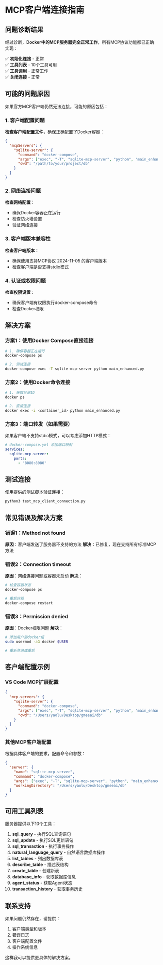 # MCP客户端连接指南

## 问题诊断结果

经过诊断，**Docker中的MCP服务器完全正常工作**，所有MCP协议功能都已正确实现：

✅ **初始化连接** - 正常  
✅ **工具列表** - 10个工具可用  
✅ **工具调用** - 正常工作  
✅ **关闭连接** - 正常  

## 可能的问题原因

如果官方MCP客户端仍然无法连接，可能的原因包括：

### 1. 客户端配置问题

**检查客户端配置文件**，确保正确配置了Docker容器：

```json
{
  "mcpServers": {
    "sqlite-server": {
      "command": "docker-compose",
      "args": ["exec", "-T", "sqlite-mcp-server", "python", "main_enhanced.py"],
      "cwd": "/path/to/your/project/db"
    }
  }
}
```

### 2. 网络连接问题

**检查网络配置**：
- 确保Docker容器正在运行
- 检查防火墙设置
- 验证网络连接

### 3. 客户端版本兼容性

**检查客户端版本**：
- 确保使用支持MCP协议 2024-11-05 的客户端版本
- 检查客户端是否支持stdio模式

### 4. 认证或权限问题

**检查权限设置**：
- 确保客户端有权限执行docker-compose命令
- 检查Docker权限

## 解决方案

### 方案1：使用Docker Compose直接连接

```bash
# 1. 确保容器正在运行
docker-compose ps

# 2. 测试连接
docker-compose exec -T sqlite-mcp-server python main_enhanced.py
```

### 方案2：使用Docker命令连接

```bash
# 1. 获取容器ID
docker ps

# 2. 直接连接
docker exec -i <container_id> python main_enhanced.py
```

### 方案3：端口转发（如果需要）

如果客户端不支持stdio模式，可以考虑添加HTTP模式：

```yaml
# docker-compose.yml 添加端口映射
services:
  sqlite-mcp-server:
    ports:
      - "8080:8080"
```

## 测试连接

使用提供的测试脚本验证连接：

```bash
python3 test_mcp_client_connection.py
```

## 常见错误及解决方案

### 错误1：Method not found
**原因**：客户端发送了服务器不支持的方法
**解决**：已修复，现在支持所有标准MCP方法

### 错误2：Connection timeout
**原因**：网络连接问题或容器未启动
**解决**：
```bash
# 检查容器状态
docker-compose ps

# 重启容器
docker-compose restart
```

### 错误3：Permission denied
**原因**：Docker权限问题
**解决**：
```bash
# 添加用户到docker组
sudo usermod -aG docker $USER

# 重新登录或重启
```

## 客户端配置示例

### VS Code MCP扩展配置

```json
{
  "mcp.servers": {
    "sqlite-server": {
      "command": "docker-compose",
      "args": ["exec", "-T", "sqlite-mcp-server", "python", "main_enhanced.py"],
      "cwd": "/Users/yaolu/Desktop/gmeeai/db"
    }
  }
}
```

### 其他MCP客户端配置

根据具体客户端的要求，配置命令和参数：

```json
{
  "server": {
    "name": "sqlite-mcp-server",
    "command": "docker-compose",
    "args": ["exec", "-T", "sqlite-mcp-server", "python", "main_enhanced.py"],
    "workingDirectory": "/Users/yaolu/Desktop/gmeeai/db"
  }
}
```

## 可用工具列表

服务器提供以下10个工具：

1. **sql_query** - 执行SQL查询语句
2. **sql_update** - 执行SQL更新语句
3. **sql_transaction** - 执行事务操作
4. **natural_language_query** - 自然语言数据库操作
5. **list_tables** - 列出数据库表
6. **describe_table** - 描述表结构
7. **create_table** - 创建新表
8. **database_info** - 获取数据库信息
9. **agent_status** - 获取Agent状态
10. **transaction_history** - 获取事务历史

## 联系支持

如果问题仍然存在，请提供：

1. 客户端类型和版本
2. 错误日志
3. 客户端配置文件
4. 操作系统信息

这样我可以提供更具体的解决方案。 